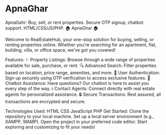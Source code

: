 # ApnaGhar
ApnaGahr: Buy, sell, or rent properties. Secure OTP signup, chatbot support. HTML/CSS/JS/PHP.
🏠 ApnaGhar 🏠

Welcome to RealEstateHub, your one-stop solution for buying, selling, or renting properties online. Whether you're searching for an apartment, flat, building, villa, or office space, we've got you covered!

Features:
✨ Property Listings: Browse through a wide range of properties available for sale, purchase, or rent.
🔍 Advanced Search: Filter properties based on location, price range, amenities, and more.
📝 User Authentication: Sign up securely using OTP verification to access exclusive features.
💬 Chatbot Assistance: Have questions? Our chatbot is here to assist you every step of the way.
📞 Contact Agents: Connect directly with real estate agents for personalized assistance.
🔒 Secure Transactions: Rest assured, all transactions are encrypted and secure.

Technologies Used:
HTML
CSS
JavaScript
PHP
Get Started:
Clone the repository to your local machine.
Set up a local server environment (e.g., XAMPP, WAMP).
Open the project in your preferred code editor.
Start exploring and customizing to fit your needs!
